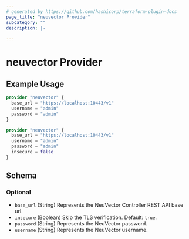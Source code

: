 ```yaml
---
# generated by https://github.com/hashicorp/terraform-plugin-docs
page_title: "neuvector Provider"
subcategory: ""
description: |-
  
---
```


# neuvector Provider



## Example Usage

```terraform
provider "neuvector" {
  base_url = "https://localhost:10443/v1"
  username = "admin"
  password = "admin"
}

provider "neuvector" {
  base_url = "https://localhost:10443/v1"
  username = "admin"
  password = "admin"
  insecure = false
}
```

<!-- schema generated by tfplugindocs -->
## Schema

### Optional

- `base_url` (String) Represents the NeuVector Controller REST API base url.
- `insecure` (Boolean) Skip the TLS verification. Default: `true`.
- `password` (String) Represents the NeuVector password.
- `username` (String) Represents the NeuVector username.
